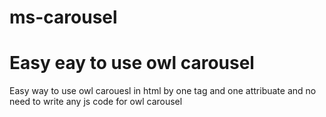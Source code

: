 # ms-carousel
# Easy eay to use owl carousel
Easy way to use owl carouesl in html by one tag and one attribuate and no need to write any js code for owl carousel 
